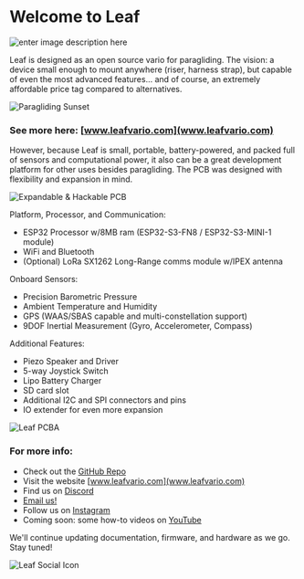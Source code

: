 # Welcome to Leaf
![enter image description here](https://lh3.googleusercontent.com/pw/AP1GczMRXxRSEI-aGlFPc7B2vxLSY1j9hQFLgyY0MKDoBOVwnX1eVBLftDIwkAKS4cFknwWlIm7QqGSiX0xjhLvN-zZkuIwqoFdryy5CfPxwt2LRvefnryUtts-l3kA4smu8WaDW-0Su6RLpYk6qjR6Q0bIksQ=s400)

Leaf is designed as an open source vario for paragliding.  The vision: a device small enough to mount anywhere (riser, harness strap), but capable of even the most advanced features... and of course, an extremely affordable price tag compared to alternatives.  

![Paragliding Sunset](https://static.vecteezy.com/system/resources/thumbnails/027/380/958/small/vintage-colored-paraglide-silhouette-above-misty-crimea-valley-at-sunrise-photo.jpg)

### See more here: [www.leafvario.com](www.leafvario.com) 

However, because Leaf is small, portable, battery-powered, and packed full of sensors and computational power, it also can be a great development platform for other uses besides paragliding.  The PCB was designed with flexibility and expansion in mind.

![Expandable & Hackable PCB](https://lh3.googleusercontent.com/pw/AP1GczMGKeftG2uDHzsJEdY_Cw0udz6Dd77ZtVYmRsa6DfG-j3InjomUdsq6n13wJEno5s5NFRXayGq_w7jA5bRFzGzemi4lhF1LaNCZKjvRzZzikdyv-n_hAMazOAeDdCqWKgKPKdqaAuwjHhBnuM53QSjnqA=w400)

Platform, Processor, and Communication:
- ESP32 Processor w/8MB ram (ESP32-S3-FN8 / ESP32-S3-MINI-1 module)
- WiFi and Bluetooth
- (Optional) LoRa SX1262 Long-Range comms module w/IPEX antenna

Onboard Sensors:
 - Precision Barometric Pressure
 - Ambient Temperature and Humidity
 - GPS (WAAS/SBAS capable and multi-constellation support)
 - 9DOF Inertial Measurement (Gyro, Accelerometer, Compass)

Additional Features:
 - Piezo Speaker and Driver
 - 5-way Joystick Switch
 - Lipo Battery Charger 
 - SD card slot
 - Additional I2C and SPI connectors and pins
 - IO extender for even more expansion

![Leaf PCBA](https://lh3.googleusercontent.com/pw/AP1GczNOqCUYLhJENe_j63HyUMRPTJBQVMBw78fS5zhenakz_pTc_5bAbHvPjfsjV9zTUwcDQnnEBiXxAZ0xgmhxBoCxgNfclrzQd-lF2P7VASg7UN7FtzutzAIUsYJA0B9y99Patv_fFfbxgZ4VQR7LvwBCbQ=s600)

### For more info:
 - Check out the [GitHub Repo](https://github.com/DangerMonkeys/leaf)
 - Visit the website [www.leafvario.com](www.leafvario.com)
 - Find us on [Discord](https://discord.gg/m7nC8Dgbu6)
 - [Email us!](mailto:leafvario@gmail.com)
 - Follow us on [Instagram](www.instagram.com/leafvario)
 - Coming soon: some how-to videos on [YouTube](https://www.youtube.com/channel/UCbwWXjxFitbefeKqzAKa94Q)

We'll continue updating documentation, firmware, and hardware as we go.  Stay tuned! 

![Leaf Social Icon](https://lh3.googleusercontent.com/pw/AP1GczOIq7XNDGoQJ5ImR9xibVKUgIFGgMnSsrEO-Op2-C18yCq27tjvxlZKoIIx0Gb954ySACw5q7q4ma8bvbq-CHIPeTaxrlWYahvMafM1TEtGHP70U4K6JvgWHtwysqbeFgmqAcrQF2OVefaJwh9IVNfeSA=s300)